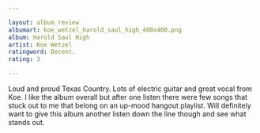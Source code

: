 ```yaml
---

layout: album_review
albumart: koe_wetzel_harold_saul_high_400x400.png
album: Harold Saul High
artist: Koe Wetzel
ratingword: Decent.
rating: 3

---
```


Loud and proud Texas Country. Lots of electric guitar and great vocal from Koe. I like the album overall but after one listen there were few songs that stuck out to me that belong on an up-mood hangout playlist. Will definitely want to give this album another listen down the line though and see what stands out.
